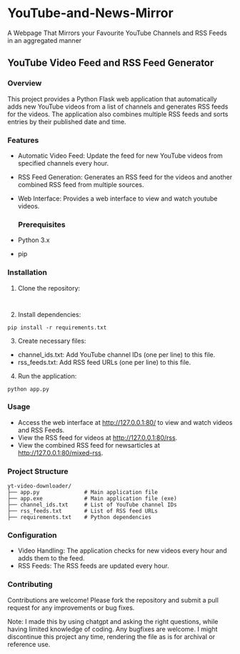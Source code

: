 # YouTube-and-News-Mirror
A Webpage That Mirrors your Favourite YouTube Channels and RSS Feeds in an aggregated manner

<h2>YouTube Video Feed and RSS Feed Generator</h2>

<h3>Overview</h3>

This project provides a Python Flask web application that automatically adds new YouTube videos from a list of channels and generates RSS feeds for the videos. The application also combines multiple RSS feeds and sorts entries by their published date and time.

<h3>Features</h3>

- Automatic Video Feed: Update the feed for new YouTube videos from specified channels every hour.
- RSS Feed Generation: Generates an RSS feed for the videos and another combined RSS feed from multiple sources.
- Web Interface: Provides a web interface to view and watch youtube videos.

  <h3>Prerequisites</h3>

- Python 3.x
- pip

<h3>Installation</h3>

1. Clone the repository:

```


```

2. Install dependencies:
```
pip install -r requirements.txt

```

3. Create necessary files:

- channel_ids.txt: Add YouTube channel IDs (one per line) to this file.
- rss_feeds.txt: Add RSS feed URLs (one per line) to this file.

4. Run the application:
```
python app.py

```

<h3>Usage</h3>

* Access the web interface at http://127.0.0.1:80/ to view and watch videos and RSS Feeds.
* View the RSS feed for videos at http://127.0.0.1:80/rss.
* View the combined RSS feed for newsarticles at http://127.0.0.1:80/mixed-rss.

<h3>Project Structure</h3>

```
yt-video-downloader/
├── app.py              # Main application file
├── app.exe             # Main application file (exe)
├── channel_ids.txt     # List of YouTube channel IDs
├── rss_feeds.txt       # List of RSS feed URLs
├── requirements.txt    # Python dependencies

```

<h3>Configuration</h3>

- Video Handling: The application checks for new videos every hour and adds them to the feed.
- RSS Feeds: The RSS feeds are updated every hour.

<h3>Contributing</h3>
Contributions are welcome! Please fork the repository and submit a pull request for any improvements or bug fixes.

Note: I made this by using chatgpt and asking the right questions, while having limited knowledge of coding. Any bugfixes are welcome. I might discontinue this project any time, rendering the file as is for archival or reference use.
